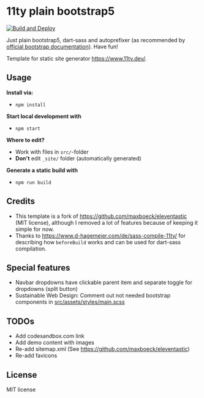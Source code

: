 # 11ty plain bootstrap5

[![Build and Deploy](https://github.com/mandrasch/11ty-plain-bootstrap5/actions/workflows/build-deploy.yaml/badge.svg)](https://github.com/mandrasch/11ty-plain-bootstrap5/actions/workflows/build-deploy.yaml)

Just plain bootstrap5, dart-sass and autoprefixer (as recommended by [official bootstrap documentation](https://getbootstrap.com/docs/5.0/getting-started/download/#source-files)). Have fun!

Template for static site generator https://www.11ty.dev/.

## Usage

**Install via:**

- `npm install`

**Start local development with**

- `npm start`

**Where to edit?**

- Work with files in `src/`-folder
- **Don't** edit `_site/` folder (automatically generated)

**Generate a static build with**

- `npm run build`

## Credits

- This template is a fork of https://github.com/maxboeck/eleventastic (MIT license), although I removed a lot of features because of keeping it simple for now.
- Thanks to https://www.d-hagemeier.com/de/sass-compile-11ty/ for describing how `beforeBuild` works and can be used for dart-sass compilation.

## Special features

- Navbar dropdowns have clickable parent item and separate toggle for dropdowns (split button)
- Sustainable Web Design: Comment out not needed bootstrap components in [src/assets/styles/main.scss](https://github.com/mandrasch/11ty-plain-bootstrap5/blob/main/src/assets/styles/main.scss)

## TODOs

- Add codesandbox.com link
- Add demo content with images
- Re-add sitemap.xml (See https://github.com/maxboeck/eleventastic)
- Re-add favicons

## License

MIT license

